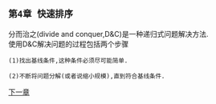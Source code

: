 ## `第4章 快速排序`  
分而治之(divide and conquer,D&C)是一种递归式问题解决方法.  
使用D&C解决问题的过程包括两个步骤

    (1)找出基线条件,这种条件必须尽可能简单. 
 
    (2)不断将问题分解(或者说缩小规模),直到符合基线条件.
    
[下一章](5chapter.md "第五章 散列表")
